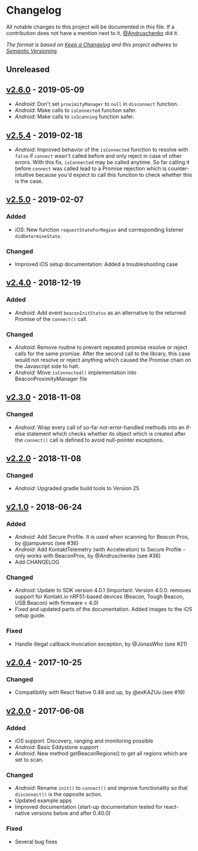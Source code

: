 # Changelog

All notable changes to this project will be documented in this file. If a contribution does not have a mention next to it, [@Andruschenko](https://github.com/Andruschenko) did it.

_The format is based on [Keep a Changelog](http://keepachangelog.com/) and this project adheres to [Semantic Versioning](http://semver.org/)._

## Unreleased

## [v2.6.0] - 2019-05-09

- _Android_: Don't set `proximityManager` to `null` in `disconnect` function.
- _Android_: Make calls to `isConnected` function safer.
- _Android_: Make calls to `isScanning` function safer.

## [v2.5.4] - 2019-02-18

- _Android_: Improved behavior of the `isConnected` function to resolve with `false` if `connect` wasn't called before and only reject in case of other errors. With this fix, `isConnected` may be called anytime. So far calling it before `connect` was called lead to a Promise rejection which is counter-intuitive because you'd expect to call this function to check whether this is the case.

## [v2.5.0] - 2019-02-07

### Added

- _iOS_: New function `requestStateForRegion` and corresponding listener `didDetermineState`.

### Changed

- Improved iOS setup documentation: Added a troubleshooting case

## [v2.4.0] - 2018-12-19

### Added

- _Android_: Add event `beaconInitStatus` as an alternative to the returned Promise of the `connect()` call.

### Changed

- _Android_: Remove routine to prevent repeated promise resolve or reject calls for the same promise. After the second call to the library, this case would not resolve or reject anything which caused the Promise chain on the Javascript side to halt.
- _Android_: Move `isConnected()` implementation into BeaconProximityManager file

## [v2.3.0] - 2018-11-08

### Changed

- _Android_: Wrap every call of so-far not-error-handled methods into an if-else statement which checks whether its object which is created after the `connect()` call is defined to avoid null-pointer exceptions.

## [v2.2.0] - 2018-11-08

### Changed

- _Android_: Upgraded gradle build tools to Version 25

## [v2.1.0] - 2018-06-24

### Added

- _Android_: Add Secure Profile. It is used when scanning for Beacon Pros, by @jampueroc (see #36) 
- _Android_: Add KontaktTelemetry (with Acceleration) to Secure Profile - only works with BeaconPros, by @Andruschenko (see #36)
- Add CHANGELOG

### Changed

- _Android_: Update to SDK version 4.0.1 (Important: Version 4.0.0. removes support for Kontakt.io nRF51-based devices (Beacon, Tough Beacon, USB Beacon) with firmware < 4.0)
- Fixed and updated parts of the documentation. Added images to the iOS setup guide.

### Fixed

- Handle illegal callback invocation exception, by @JonasWho (see #21)

## [v2.0.4] - 2017-10-25

### Changed

- Compatibility with React Native 0.48 and up, by @exKAZUu (see #19)

## [v2.0.0] - 2017-06-08

### Added

- _iOS_ support: Discovery, ranging and monitoring possible
- _Android_: Basic Eddystone support
- _Android_: New method getBeaconRegions() to get all regions which are set to scan.

### Changed

- _Android_: Rename `init()` to `connect()` and improve functionality so that `disconnect()` is the opposite action.
- Updated example apps
- Improved documentation (start-up documentation tested for react-native versions below and after 0.40.0)

### Fixed

- Several bug fixes


[unreleased]: https://github.com/Artirigo/react-native-kontaktio/compare/v2.6.0...master
[v2.6.0]: https://github.com/Artirigo/react-native-kontaktio/compare/v2.5.4...v2.6.0
[v2.5.4]: https://github.com/Artirigo/react-native-kontaktio/compare/v2.5.0...v2.5.4
[v2.5.0]: https://github.com/Artirigo/react-native-kontaktio/compare/v2.4.0...v2.5.0
[v2.4.0]: https://github.com/Artirigo/react-native-kontaktio/compare/v2.3.0...v2.4.0
[v2.3.0]: https://github.com/Artirigo/react-native-kontaktio/compare/v2.2.0...v2.3.0
[v2.2.0]: https://github.com/Artirigo/react-native-kontaktio/compare/v2.1.0...v2.2.0
[v2.1.0]: https://github.com/Artirigo/react-native-kontaktio/compare/v2.0.4...v2.1.0
[v2.0.4]: https://github.com/Artirigo/react-native-kontaktio/compare/v2.0.3...v2.0.4
[v2.0.0]: https://github.com/Artirigo/react-native-kontaktio/compare/v1.2.0...v2.0.0
